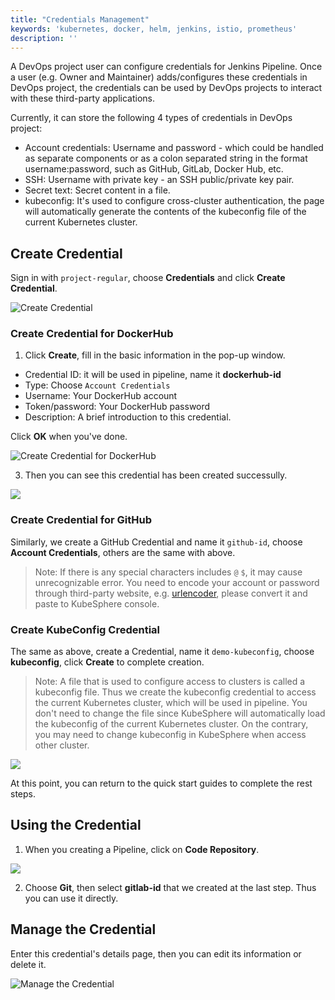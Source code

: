 ```yaml
---
title: "Credentials Management"
keywords: 'kubernetes, docker, helm, jenkins, istio, prometheus'
description: ''
---
```


A DevOps project user can configure credentials for Jenkins Pipeline. Once a user (e.g. Owner and Maintainer) adds/configures these credentials in DevOps project, the credentials can be used by DevOps projects to interact with these third-party applications.

Currently, it can store the following 4 types of credentials in DevOps project:

- Account credentials: Username and password - which could be handled as separate components or as a colon separated string in the format username:password, such as GitHub, GitLab, Docker Hub, etc.
- SSH: Username with private key - an SSH public/private key pair.
- Secret text: Secret content in a file.
- kubeconfig: It's used to configure cross-cluster authentication, the page will automatically generate the contents of the kubeconfig file of the current Kubernetes cluster.

## Create Credential

Sign in with `project-regular`, choose **Credentials** and click **Create Credential**.

![Create Credential](https://pek3b.qingstor.com/kubesphere-docs/png/20200221164349.png)

### Create Credential for DockerHub

1. Click **Create**, fill in the basic information in the pop-up window.

- Credential ID: it will be used in pipeline, name it **dockerhub-id**
- Type: Choose `Account Credentials`
- Username: Your DockerHub account
- Token/password: Your DockerHub password
- Description: A brief introduction to this credential.


Click **OK** when you've done.

![Create Credential for DockerHub](https://pek3b.qingstor.com/kubesphere-docs/png/20200221165257.png)

3. Then you can see this credential has been created successully.

![](https://pek3b.qingstor.com/kubesphere-docs/png/20200221165339.png)

### Create Credential for GitHub

Similarly, we create a GitHub Credential and name it `github-id`, choose **Account Credentials**, others are the same with above.

> Note: If there is any special characters includes `@` `$`, it may cause unrecognizable error. You need to encode your account or password through third-party website, e.g. [urlencoder](https://www.urlencoder.org/), please convert it and paste to KubeSphere console.

### Create KubeConfig Credential

The same as above, create a Credential, name it `demo-kubeconfig`, choose **kubeconfig**, click **Create** to complete creation.

> Note: A file that is used to configure access to clusters is called a kubeconfig file. Thus we create the kubeconfig credential to access the current Kubernetes cluster, which will be used in pipeline. You don't need to change the file since KubeSphere will automatically load the kubeconfig of the current Kubernetes cluster. On the contrary, you may need to change kubeconfig in KubeSphere when access other cluster.

![](https://pek3b.qingstor.com/kubesphere-docs/png/20200221174005.png)

At this point, you can return to the quick start guides to complete the rest steps.

## Using the Credential

1. When you creating a Pipeline, click on **Code Repository**.

![](https://pek3b.qingstor.com/kubesphere-docs/png/20190321162726.png)

2. Choose **Git**, then select **gitlab-id** that we created at the last step. Thus you can use it directly.


## Manage the Credential

Enter this credential's details page, then you can edit its information or delete it.

![Manage the Credential](https://pek3b.qingstor.com/kubesphere-docs/png/20190321163301.png)
